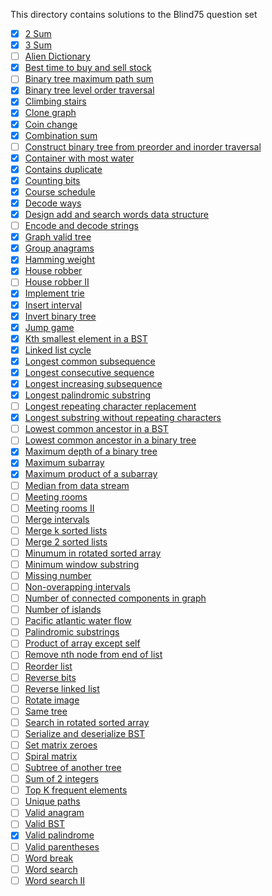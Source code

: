 This directory contains solutions to the Blind75 question set

- [x] [2 Sum](./2Sum.py)
- [x] [3 Sum](./3Sum.py)
- [ ] [Alien Dictionary](./alienDictionary.py)
- [x] [Best time to buy and sell stock](./bestTimeBuySell.py)
- [ ] [Binary tree maximum path sum](./binaryTreeMaxPathSum.py)
- [x] [Binary tree level order traversal](./bTreeLevelTraversal.py)
- [x] [Climbing stairs](./climbingStairs.py)
- [x] [Clone graph](./cloneGraph.py)
- [x] [Coin change](./coinChange.py)
- [x] [Combination sum](./combinationSum.py)
- [ ] [Construct binary tree from preorder and inorder traversal](./constructBinaryTreeFromPreInTraversal.py)
- [x] [Container with most water](./containerWithMostWater.py)
- [x] [Contains duplicate](./containsDuplicate.py)
- [x] [Counting bits](./countingBits.py)
- [x] [Course schedule](./courseSchedule.py)
- [x] [Decode ways](./decodeWays.py)
- [x] [Design add and search words data structure](./designAddSearchWordsDS.py)
- [ ] [Encode and decode strings](./encodeDecodeStrings.py)
- [x] [Graph valid tree](./graphValidTree.py)
- [x] [Group anagrams](./groupAnagrams.py)
- [x] [Hamming weight](./hammingWeight.py)
- [x] [House robber](./houseRobber.py)
- [ ] [House robber II](./houseRobberII.py)
- [x] [Implement trie](./implementTrie.py)
- [x] [Insert interval](./insInterval.py)
- [x] [Invert binary tree](./invertBinaryTree.py)
- [x] [Jump game](./jumpGame.py)
- [x] [Kth smallest element in a BST](./kthSmallestElementInBST.py)
- [x] [Linked list cycle](./linkedListCycle.py)
- [x] [Longest common subsequence](./longestCommonSubsequence.py)
- [x] [Longest consecutive sequence](./longestConsecSeq.py)
- [x] [Longest increasing subsequence](./longestIncrSubsequence.py)
- [x] [Longest palindromic substring](./longestPalindromicSubstring.py)
- [ ] [Longest repeating character replacement](./longestRepeatingCharacterReplacement.py)
- [x] [Longest substring without repeating characters](./longestSubstrWoRepeatingChars.py)
- [ ] [Lowest common ancestor in a BST](./lowestCommonAncestorBST.py)
- [ ] [Lowest common ancestor in a binary tree](./lowestCommonAncestorBTree.py)
- [x] [Maximum depth of a binary tree](./maxDepthBTree.py)
- [x] [Maximum subarray](./maximumSubarray.py)
- [x] [Maximum product of a subarray](./maxProductSubarray.py)
- [ ] [Median from data stream](./medianFromDataStream.py)
- [ ] [Meeting rooms](./meetingRooms.py)
- [ ] [Meeting rooms II](./meetingRoomsII.py)
- [ ] [Merge intervals](./mergeIntervals.py)
- [ ] [Merge k sorted lists](./mergeKSortedLists.py)
- [ ] [Merge 2 sorted lists](./merge2SortedLists.py)
- [ ] [Minumum in rotated sorted array](./minRotatedSorterArr.py)
- [ ] [Minimum window substring](./minWindowSubstring.py)
- [ ] [Missing number](./missingNumber.py)
- [ ] [Non-overapping intervals](./nonOverlappingIntervals.py)
- [ ] [Number of connected components in graph](./numConnectedComponentsGraph.py)
- [ ] [Number of islands](./numIslands.py)
- [ ] [Pacific atlantic water flow](./pacificAtlanticWaterFlow.py)
- [ ] [Palindromic substrings](./palindromicSubstrs.py)
- [ ] [Product of array except self](./productOfArrExceptSelf.py)
- [ ] [Remove nth node from end of list](./removeNthNodeFromEndOfList.py)
- [ ] [Reorder list](./reorderList.py)
- [ ] [Reverse bits](./reverseBits.py)
- [ ] [Reverse linked list](./reverseLinkedList.py)
- [ ] [Rotate image](./rotateImage.py)
- [ ] [Same tree](./sameTree.py)
- [ ] [Search in rotated sorted array](./searchInRotatedSortedArray.py)
- [ ] [Serialize and deserialize BST](./serializeDeserializeBST.py)
- [ ] [Set matrix zeroes](./setMatrixZeroes.py)
- [ ] [Spiral matrix](./spiralMatrix.py)
- [ ] [Subtree of another tree](./subtreeOfAnotherTree.py)
- [ ] [Sum of 2 integers](./sumOf2Integers.py)
- [ ] [Top K frequent elements](./topKFrequent.py)
- [ ] [Unique paths](./uniquePaths.py)
- [ ] [Valid anagram](./validAnagram.py)
- [ ] [Valid BST](./validateBST.py)
- [x] [Valid palindrome](./validPalindrome.py)
- [ ] [Valid parentheses](./validParentheses.py)
- [ ] [Word break](./wordBreak.py)
- [ ] [Word search](./wordSearch.py)
- [ ] [Word search II](./wordSearchII.py)
